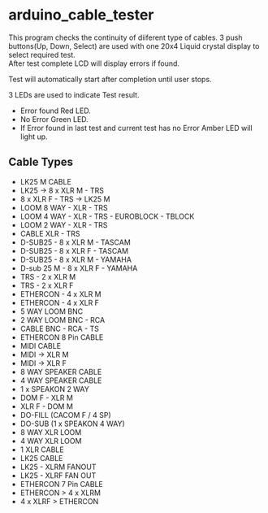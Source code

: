 # arduino_cable_tester

This program checks the continuity of diiferent type of cables.
3 push buttons(Up, Down, Select) are used with one 20x4 Liquid crystal display to select required test.  
After test complete LCD will display errors if found.  

Test will automatically start after completion until user stops.

3 LEDs are used to indicate Test result.
- Error found Red LED.
- No Error Green LED.
- If Error found in last test and current test has no Error Amber LED will light up.


## Cable Types
- LK25 M CABLE
- LK25 -> 8 x XLR M - TRS
- 8 x XLR F - TRS -> LK25 M
- LOOM 8 WAY - XLR - TRS
- LOOM 4 WAY - XLR - TRS - EUROBLOCK - TBLOCK
- LOOM 2 WAY - XLR - TRS
- CABLE XLR - TRS
- D-SUB25 - 8 x XLR M - TASCAM
- D-SUB25 - 8 x XLR F - TASCAM
- D-SUB25 - 8 x XLR M - YAMAHA
- D-sub 25 M - 8 x XLR F - YAMAHA
- TRS - 2 x XLR M
- TRS - 2 x XLR F
- ETHERCON - 4 x XLR M
- ETHERCON - 4 x XLR F
- 5 WAY LOOM BNC
- 2 WAY LOOM BNC - RCA
- CABLE BNC - RCA - TS
- ETHERCON 8 Pin CABLE
- MIDI CABLE
- MIDI -> XLR M
- MIDI -> XLR F
- 8 WAY SPEAKER CABLE
- 4 WAY SPEAKER CABLE
- 1 x SPEAKON 2 WAY
- DOM F - XLR M
- XLR F - DOM M
- DO-FILL (CACOM F / 4 SP)
- DO-SUB (1 x SPEAKON 4 WAY)
- 8 WAY XLR LOOM
- 4 WAY XLR LOOM
- 1 XLR CABLE
- LK25 CABLE
- LK25 - XLRM FANOUT
- LK25 - XLRF FAN OUT
- ETHERCON 7 Pin CABLE
- ETHERCON > 4 x XLRM
- 4 x XLRF > ETHERCON
